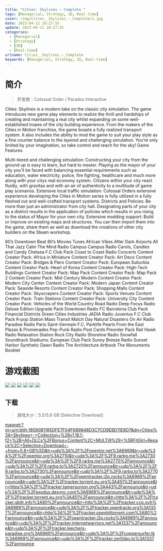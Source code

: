 ```yaml
---
title: "Cities: Skylines – Complete "
tags: [Managerial, Strategy, 3D, Real-time]
cover: /img/Cities__Skylines_–_Complete/1.jpg
date: 2023-04-11 10:27:55
update: 2023-04-11 10:27:55
categories: 
  - [Managerial]
  - [Strategy]
  - [3D]
  - [Real-time]
urlname: Cities__Skylines_–_Complete
keywords: [Managerial, Strategy, 3D, Real-time]
---
```

# 简介

> 开发商：Colossal Order / Paradox Interactive

Cities: Skylines is a modern take on the classic city simulation. The game introduces new game play elements to realize the thrill and hardships of creating and maintaining a real city whilst expanding on some well-established tropes of the city building experience.
From the makers of the Cities in Motion franchise, the game boasts a fully realized transport system. It also includes the ability to mod the game to suit your play style as a fine counter balance to the layered and challenging simulation. You’re only limited by your imagination, so take control and reach for the sky!
Game Features

Multi-tiered and challenging simulation: Constructing your city from the ground up is easy to learn, but hard to master. Playing as the mayor of your city you’ll be faced with balancing essential requirements such as education, water electricity, police, fire fighting, healthcare and much more along with your citys real economy system. Citizens within your city react fluidly, with gravitas and with an air of authenticity to a multitude of game play scenarios.
Extensive local traffic simulation: Colossal Orders extensive experience developing the Cities in Motion series is fully utilized in a fully fleshed out and well-crafted transport systems.
Districts and Policies: Be more than just an administrator from city hall. Designating parts of your city as a district results in the application of policies which results in you rising to the status of Mayor for your own city.
Extensive modding support: Build or improve on existing maps and structures. You can then import them into the game, share them as well as download the creations of other city builders on the Steam workshop.



80’s Downtown Beat
80’s Movies Tunes
African Vibes
After Dark
Airports
All That Jazz
Calm The Mind Radio
Campus
Campus Radio
Carols, Candles and Candy
Chelsea F.C Club Pack
Coast to Coast Radio
Concerts
Content Creator Pack: Africa in Miniature
Content Creator Pack: Art Deco
Content Creator Pack: Bridges & Piers
Content Creator Pack: European Suburbia
Content Creator Pack: Heart of Korea
Content Creator Pack: High-Tech Buildings
Content Creator Pack: Map Pack
Content Creator Pack: Map Pack 2
Content Creator Pack: Mid-Century Modern
Content Creator Pack: Modern City Center
Content Creator Pack: Modern Japan
Content Creator Pack: Seaside Resorts
Content Creator Pack: Shopping Malls
Content Creator Pack: Skyscrapers
Content Creator Pack: Sports Venues
Content Creator Pack: Train Stations
Content Creator Pack: University City
Content Creator Pack: Vehicles of the World
Country Road Radio
Deep Focus Radio
Deluxe Edition Upgrade Pack
Downtown Radio
FC Barcelona Club Pack
Financial Districts
Green Cities
Industries
JADIA Radio
Juventus F.C Club Pack
K-pop Station
Mass Transit
Match Day
Natural Disasters
On Air Radio
Paradise Radio
Paris Saint-Germain F.C.
Parklife
Pearls From the East
Plazas & Promenades
Pop-Punk Radio
Post Cards
Preorder Pack
Rail Hawk Radio
Relaxation Station
Rock City Radio
Shoreline Radio
Snowfall
Soundtrack
Stadiums: European Club Pack
Sunny Breeze Radio
Sunset Harbor
Synthetic Dawn Radio
The Architecture Artbook
The Monuments Booklet

# 游戏截图

![](/img/Cities__Skylines_–_Complete/2.jpg)
![](/img/Cities__Skylines_–_Complete/3.jpg)
![](/img/Cities__Skylines_–_Complete/4.jpg)
![](/img/Cities__Skylines_–_Complete/5.jpg)
![](/img/Cities__Skylines_–_Complete/6.jpg)
![](/img/Cities__Skylines_–_Complete/7.jpg)


## 下载

> 游戏大小：5.5/5.8 GB [Selective Download]

[magnet:?xt=urn:btih:18590B1185DFE7F04F689848D3C7CD9EBD11E8D7&amp;dn=Cities%3A+Skylines+-+Collection+%28v1.16.1-f2+%2B+All+DLCs%2FBonus+Content%2C+MULTi9%29+%5BFitGirl+Repack%2C+Selective+Download+-+from+5.8+GB%5D&amp;tr=udp%3A%2F%2Fopentor.net%3A6969&amp;tr=udp%3A%2F%2Fopentor.org%3A2710&amp;tr=udp%3A%2F%2F9.rarbg.me%3A2730%2Fannounce&amp;tr=udp%3A%2F%2F9.rarbg.me%3A2770%2Fannounce&amp;tr=udp%3A%2F%2F9.rarbg.to%3A2720%2Fannounce&amp;tr=udp%3A%2F%2F9.rarbg.to%3A2730%2Fannounce&amp;tr=udp%3A%2F%2F9.rarbg.to%3A2770%2Fannounce&amp;tr=udp%3A%2F%2Fopentracker.i2p.rocks%3A6969%2Fannounce&amp;tr=udp%3A%2F%2Ftracker.torrent.eu.org%3A451%2Fannounce&amp;tr=https%3A%2F%2Ftracker.tamersunion.org%3A443%2Fannounce&amp;tr=udp%3A%2F%2Fexodus.desync.com%3A6969%2Fannounce&amp;tr=udp%3A%2F%2Ftracker.torrent.eu.org%3A451%2Fannounce&amp;tr=http%3A%2F%2Ftracker.gbitt.info%3A80%2Fannounce&amp;tr=http%3A%2F%2Ftracker.ccp.ovh%3A6969%2Fannounce&amp;tr=udp%3A%2F%2Ftracker.opentrackr.org%3A1337%2Fannounce&amp;tr=http%3A%2F%2Ftracker.openbittorrent.com%3A80%2Fannounce&amp;tr=udp%3A%2F%2Fopentracker.i2p.rocks%3A6969%2Fannounce&amp;tr=udp%3A%2F%2Ftracker.internetwarriors.net%3A1337%2Fannounce&amp;tr=udp%3A%2F%2Ftracker.leechers-paradise.org%3A6969%2Fannounce&amp;tr=udp%3A%2F%2Fcoppersurfer.tk%3A6969%2Fannounce&amp;tr=udp%3A%2F%2Ftracker.zer0day.to%3A1337%2Fannounce](magnet:?xt=urn:btih:18590B1185DFE7F04F689848D3C7CD9EBD11E8D7&amp;dn=Cities%3A+Skylines+-+Collection+%28v1.16.1-f2+%2B+All+DLCs%2FBonus+Content%2C+MULTi9%29+%5BFitGirl+Repack%2C+Selective+Download+-+from+5.8+GB%5D&amp;tr=udp%3A%2F%2Fopentor.net%3A6969&amp;tr=udp%3A%2F%2Fopentor.org%3A2710&amp;tr=udp%3A%2F%2F9.rarbg.me%3A2730%2Fannounce&amp;tr=udp%3A%2F%2F9.rarbg.me%3A2770%2Fannounce&amp;tr=udp%3A%2F%2F9.rarbg.to%3A2720%2Fannounce&amp;tr=udp%3A%2F%2F9.rarbg.to%3A2730%2Fannounce&amp;tr=udp%3A%2F%2F9.rarbg.to%3A2770%2Fannounce&amp;tr=udp%3A%2F%2Fopentracker.i2p.rocks%3A6969%2Fannounce&amp;tr=udp%3A%2F%2Ftracker.torrent.eu.org%3A451%2Fannounce&amp;tr=https%3A%2F%2Ftracker.tamersunion.org%3A443%2Fannounce&amp;tr=udp%3A%2F%2Fexodus.desync.com%3A6969%2Fannounce&amp;tr=udp%3A%2F%2Ftracker.torrent.eu.org%3A451%2Fannounce&amp;tr=http%3A%2F%2Ftracker.gbitt.info%3A80%2Fannounce&amp;tr=http%3A%2F%2Ftracker.ccp.ovh%3A6969%2Fannounce&amp;tr=udp%3A%2F%2Ftracker.opentrackr.org%3A1337%2Fannounce&amp;tr=http%3A%2F%2Ftracker.openbittorrent.com%3A80%2Fannounce&amp;tr=udp%3A%2F%2Fopentracker.i2p.rocks%3A6969%2Fannounce&amp;tr=udp%3A%2F%2Ftracker.internetwarriors.net%3A1337%2Fannounce&amp;tr=udp%3A%2F%2Ftracker.leechers-paradise.org%3A6969%2Fannounce&amp;tr=udp%3A%2F%2Fcoppersurfer.tk%3A6969%2Fannounce&amp;tr=udp%3A%2F%2Ftracker.zer0day.to%3A1337%2Fannounce)